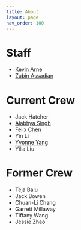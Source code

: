 ```yaml
---
title: About
layout: page
nav_order: 100
---
```


# Staff

- [Kevin Arne](https://gix.uw.edu/people/kevin-arne/)
- [Zubin Assadian](https://gix.uw.edu/people/zubin-assadian/)

# Current Crew

- Jack Hatcher
- [Alabhya Singh](https://gix.uw.edu/people/alabhya-thakur/)
- Felix Chen
- Yin Li
- [Yvonne Yang](https://gix.uw.edu/people/yvonne-yang/)
- Yilia Liu

# Former Crew
- Teja Balu
- Jack Bowen
- Chuan-Li Chang
- Garrett Millaway
- Tiffany Wang
- Jessie Zhao
